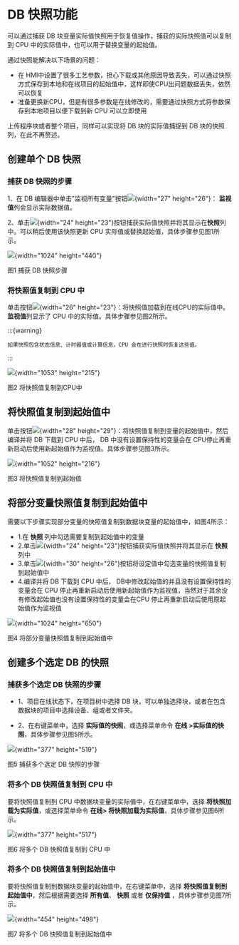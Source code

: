 # DB 快照功能

可以通过捕获 DB 块变量实际值快照用于恢复值操作，捕获的实际快照值可以复制到 CPU 中的实际值中，也可以用于替换变量的起始值。

通过快照能解决以下场景的问题：

- 在 HMI中设置了很多工艺参数，担心下载或其他原因导致丢失，可以通过快照方式保存到本地和在线项目的起始值中，这样即使CPU出问题数据丢失，依然可以恢复
- 准备更换新CPU，但是有很多参数是在线修改的，需要通过快照方式将参数保存到本地项目以便下载到新 CPU 可以立即使用
  
上传程序块或者整个项目，同样可以实现将 DB 块的实际值捕捉到 DB 块的快照列，在此不再赘述。

## 创建单个 DB 快照

### 捕获 DB 快照的步骤

1、在 DB 编辑器中单击"监视所有变量"按钮![](images/3-01.jpg){width="27"
height="26"}：  **监视值**列会显示实际数据值。

2、单击![](images/3-02.png){width="24" height="23"}按钮捕获实际值快照并将其显示在**快照**列中。可以稍后使用该快照更新 CPU 实际值或替换起始值，具体步骤参见图1所示。

![](images/3-03.png){width="1024" height="440"}

图1 捕获 DB 快照步骤

### 将快照值复制到 CPU 中

单击按钮![](images/3-04.png){width="26" height="23"}：将快照值加载到在线CPU的实际值中。 **监视值**列显示了 CPU
中的实际值。具体步骤参见图2所示。

:::{warning}

    如果快照包含状态信息、计时器值或计算信息，CPU 会在进行快照时恢复这些值。
:::

![](images/3-05.png){width="1053" height="215"}

图2 将快照值复制到CPU中

## 将快照值复制到起始值中

单击按钮![](images/3-06.png){width="28" height="29"}：将快照值复制到变量的起始值中，然后编译并将 DB 下载到 CPU
中后， DB 中没有设置保持性的变量会在 CPU停止再重新启动后使用新起始值作为监视值。具体步骤参见图3所示。

![](images/3-07.png){width="1052" height="216"}

图3 将快照值复制到起始值

## 将部分变量快照值复制到起始值中

需要以下步骤实现部分变量的快照值复制到数据块变量的起始值中，如图4所示：

- 1.在 **快照** 列中勾选需要复制到起始值中的变量
- 2.单击![](images/3-08.png){width="24" height="23"}按钮捕获实际值快照并将其显示在 **快照** 列中
- 3.单击![](images/3-09.png){width="30" height="26"}按钮将设定值中勾选变量的快照值复制到起始值中
- 4.编译并将 DB 下载到 CPU 中后， DB中修改起始值的并且没有设置保持性的变量会在 CPU 停止再重新启动后使用新起始值作为监视值，当然对于其余没有修改起始值也没有设置保持性的变量会在CPU 停止再重新启动后使用原起始值作为监视值

![](images/3-10.png){width="1024" height="650"}

图4 将部分变量快照值复制到起始值中

## 创建多个选定 DB 的快照

### 捕获多个选定 DB 快照的步骤

- 1、项目在线状态下，在项目树中选择 DB 块，可以单独选择块，或者在包含数据块的项目中选择设备、组或者文件夹。

- 2、在右键菜单中，选择 **实际值的快照**，或选择菜单命令 **在线 \>实际值的快照**，具体步骤参见图5所示。

![](images/3-11.png){width="377" height="519"}

图5 捕获多个选定 DB 快照的步骤

### 将多个 DB 快照值复制到 CPU 中

要将快照值复制到 CPU 中数据块变量的实际值中，在右键菜单中，选择 **将快照加载为实际值**，或选择菜单命令 **在线\> 将快照加载为实际值**，具体步骤参见图6所示。

![](images/3-12.png){width="377" height="517"}

图6 将多个 DB 快照值复制到 CPU 中

### 将多个 DB 快照值复制到起始值中

要将快照值复制到数据块变量的起始值中，在右键菜单中，选择 **将快照值复制到起始值中**，然后根据需要选择 **所有值**、 **快照** 或者 **仅保持值** ，具体步骤参见图7所示。

![](images/3-13.png){width="454" height="498"}

图7 将多个 DB 快照值复制到起始值中
